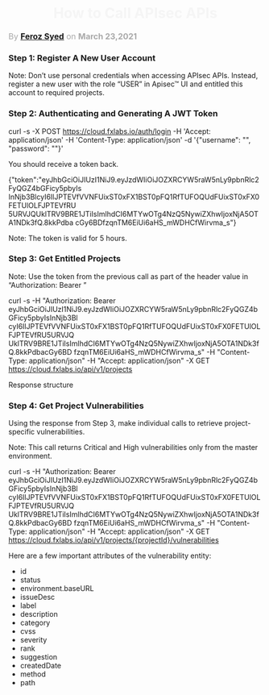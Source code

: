 <h1 align="center" style="color: #F5F5F5;"> <b> How to Call APIsec APIs </b> </h1>

<p style="text-align: left;color: 	#A9A9A9;font-size:16px;"> By <b><a href="https://github.com/fersy02">Feroz Syed</a></b> on <b>March 23,2021</b> </p> 

### **Step 1: Register A New User Account**

Note: Don’t use personal credentials when accessing APIsec APIs. Instead, register a new user with the role “USER” 
in Apisec™ UI and entitled this account to required projects.

### **Step 2: Authenticating and Generating A JWT Token**

curl -s -X POST https://cloud.fxlabs.io/auth/login -H 'Accept: application/json' -H 'Content-Type: application/json'
-d '{"username": "", "password": ""}'

You should receive a token back.

{"token":"eyJhbGciOiJIUzI1NiJ9.eyJzdWIiOiJOZXRCYW5raW5nLy9pbnRlc2FyQGZ4bGFicy5pbyIs
InNjb3BlcyI6IlJPTEVfVVNFUixST0xFX1BST0pFQ1RfTUFOQUdFUixST0xFX0FETUlOLFJPTEVfRU
5URVJQUklTRV9BRE1JTiIsImlhdCI6MTYwOTg4NzQ5NywiZXhwIjoxNjA5OTA1NDk3fQ.8kkPdba
cGy6BDfzqnTM6EiUi6aHS_mWDHCfWirvma_s"}

Note: The token is valid for 5 hours.

### **Step 3: Get Entitled Projects**

Note: Use the token from the previous call as part of the header value in “Authorization: Bearer ”

curl -s -H "Authorization: Bearer eyJhbGciOiJIUzI1NiJ9.eyJzdWIiOiJOZXRCYW5raW5nLy9pbnRlc2FyQGZ4bGFicy5pbyIsInNjb3Bl
cyI6IlJPTEVfVVNFUixST0xFX1BST0pFQ1RfTUFOQUdFUixST0xFX0FETUlOLFJPTEVfRU5URVJQ
UklTRV9BRE1JTiIsImlhdCI6MTYwOTg4NzQ5NywiZXhwIjoxNjA5OTA1NDk3fQ.8kkPdbacGy6BD
fzqnTM6EiUi6aHS_mWDHCfWirvma_s" -H "Content-Type: application/json" -H 
"Accept: application/json" -X GET https://cloud.fxlabs.io/api/v1/projects

Response structure

### **Step 4: Get Project Vulnerabilities**

Using the response from Step 3, make individual calls to retrieve project-specific vulnerabilities.

Note: This call returns Critical and High vulnerabilities only from the master environment.

curl -s -H "Authorization: Bearer eyJhbGciOiJIUzI1NiJ9.eyJzdWIiOiJOZXRCYW5raW5nLy9pbnRlc2FyQGZ4bGFicy5pbyIsInNjb3Bl
cyI6IlJPTEVfVVNFUixST0xFX1BST0pFQ1RfTUFOQUdFUixST0xFX0FETUlOLFJPTEVfRU5URVJQ
UklTRV9BRE1JTiIsImlhdCI6MTYwOTg4NzQ5NywiZXhwIjoxNjA5OTA1NDk3fQ.8kkPdbacGy6BD
fzqnTM6EiUi6aHS_mWDHCfWirvma_s" -H "Content-Type: application/json" -H 
"Accept: application/json" -X GET https://cloud.fxlabs.io/api/v1/projects/{projectId}/vulnerabilities

Here are a few important attributes of the vulnerability entity:

  - id
  - status
  - environment.baseURL
  - issueDesc
  - label
  - description
  - category
  - cvss
  - severity
  - rank
  - suggestion
  - createdDate
  - method
  - path


       
